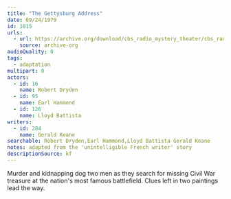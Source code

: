 ```yaml
---
title: "The Gettysburg Address"
date: 09/24/1979
id: 1015
urls: 
  - url: https://archive.org/download/cbs_radio_mystery_theater/cbs_radio_mystery_theater-1001-1050.zip/cbs_radio_mystery_theater-1001-1050%2Fcbsrmt_1015_the_gettysburg_address.mp3
    source: archive-org
audioQuality: 0
tags: 
  - adaptation
multipart: 0
actors:  
  - id: 16
    name: Robert Dryden  
  - id: 95
    name: Earl Hammond  
  - id: 126
    name: Lloyd Battista
writers:  
  - id: 284
    name: Gerald Keane
searchable: Robert Dryden,Earl Hammond,Lloyd Battista Gerald Keane
notes: adapted from the 'unintelligible French writer' story
descriptionSource: kf
---
```

Murder and kidnapping dog two men as they search for missing Civil War treasure at the nation's most famous battlefield. Clues left in two paintings lead the way.